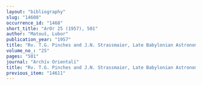 ```yaml
---
layout: "bibliography"
slug: "14608"
occurrence_id: "1468"
short_title: "ArOr 25 (1957), 501"
author: "Matouš, Lubor"
publication_year: "1957"
title: "Rv. T.G. Pinches and J.N. Strassmaier, Late Babylonian Astronomical and Related Texts"
volume_no_: "25"
pages: "501"
journal: "Archív Orientalí"
title: "Rv. T.G. Pinches and J.N. Strassmaier, Late Babylonian Astronomical and Related Texts"
previous_item: "14611"
---
```


